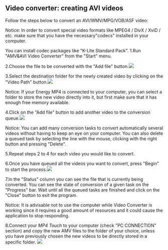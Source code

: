 ## Video converter: creating AVI videos

Follow the steps below to convert an AVI/WMV/MPG/VOB/ASF video:

Notice: In order to convert special video formats like MPEG4 / DivX / XviD / etc. make sure that you have the necessary"codecs" installed in your computer.

You can install codec packages like "K-Lite Standard Pack".
1.Run "AMV&AVI Video Converter" from the "Start" menu.

2.Choose the file to be converted with the "Add file" button.![](http://static.energysistem.com/images/manuals/42644/57f27d6086cd8.jpg)
  
3.Select the destination folder for the newly created video by clicking on the 
"Video Path" button.![](http://static.energysistem.com/images/manuals/42644/57f27d484a061.jpg)
 
Notice: If your Energy MP4 is connected to your computer, you can select a folder to store the new video directly into it, but first make sure that it has enough free memory available.

4.Click on the "Add file" button to add another video to the conversion queue.![](http://static.energysistem.com/images/manuals/42644/57f27d6086cd8.jpg)
 
Notice: You can add many conversion tasks to convert automatically several videos without having to keep an eye on your computer. You can also delete a queued task by selecting the line with the mouse, clicking with the right button and pressing "Delete".

5.Repeat steps 2 to 4 for each video you would like to convert.

6.Once you have queued all the videos you want to convert, press "Begin" to start the process.![](http://static.energysistem.com/images/manuals/42644/57f27d397319f.jpg)
 
7.In the "Status" column you can see the file that is currently being converted. You can see the state of conversion of a given task on the "Progress" bar. Wait until all the queued tasks are finished and click on the "Close" button to exit the program.

Notice: It is advisable not to use the computer while Video Converter is working since it requires a good amount of resources and it could cause the application to stop responding.

8.Connect your *MP4 Touch* to your computer (check "PC CONNECTION" section) and copy the new AMV files to the folder of your choice, unless you have previously chosen the new videos to be directly stored in a specific folder.
![](http://static.energysistem.com/images/manuals/42644/57f27d71d7f08.jpg)
 
